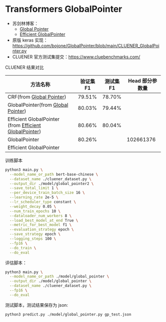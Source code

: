 # Transformers GlobalPointer

- 苏剑林博客：
    - [Global Pointer](https://kexue.fm/archives/8373)
    - [Efficient GlobalPointer](https://spaces.ac.cn/archives/8877)
- 原版 keras 实现：https://github.com/bojone/GlobalPointer/blob/main/CLUENER_GlobalPointer.py
- CLUENER 官方测试集提交：https://www.cluebenchmarks.com/

CLUENER 结果对比

| 方法名称                                                                 | 验证集F1  |测试集F1| Head 部分参数量 |
|----------------------------------------------------------------------|--------| ---- |------------|
| CRF(from [Global Pointer](https://kexue.fm/archives/8373))           | 79.51% | 78.70% |
| GlobalPointer(from [Global Pointer](https://kexue.fm/archives/8373)) | 80.03% | 79.44% |
| Efficient GlobalPointer (from [Efficient GlobalPointer](https://spaces.ac.cn/archives/8877)) | 80.66% | 80.04% |
| GlobalPointer| 80.26% | | 102661376 |
|Efficient GlobalPointer||

训练脚本

```bash
python3 main.py \
  --model_name_or_path bert-base-chinese \
  --dataset_name ./cluener_dataset.py \
  --output_dir ./model/global_pointer2 \
  --save_total_limit 1 \
  --per_device_train_batch_size 16 \
  --learning_rate 2e-5 \
  --lr_scheduler_type constant \
  --weight_decay 0.05 \
  --num_train_epochs 10 \
  --dataloader_num_workers 8 \
  --load_best_model_at_end True \
  --metric_for_best_model f1 \
  --evaluation_strategy epoch \
  --save_strategy epoch \
  --logging_steps 100 \
  --fp16 \
  --do_train \
  --do_eval
```

评估脚本：

```bash
python3 main.py \
  --model_name_or_path ./model/global_pointer \
  --output_dir ./model/global_pointer \
  --dataset_name ./cluener_dataset.py \
  --fp16 \
  --do_eval
```

测试脚本，测试结果保存为 json:

```bash
python3 predict.py ./model/global_pointer.py gp_test.json
```